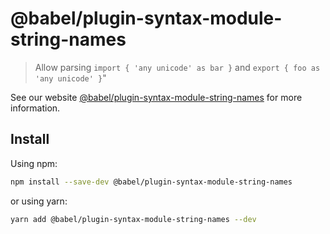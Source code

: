 # @babel/plugin-syntax-module-string-names

> Allow parsing `import { 'any unicode' as bar }` and `export { foo as 'any unicode' }`"

See our website [@babel/plugin-syntax-module-string-names](https://babeljs.io/docs/en/next/babel-plugin-syntax-module-string-names.html) for more information.

## Install

Using npm:

```sh
npm install --save-dev @babel/plugin-syntax-module-string-names
```

or using yarn:

```sh
yarn add @babel/plugin-syntax-module-string-names --dev
```
